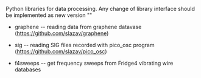 Python libraries for data processing. Any change of library interface should be
implemented as new version "<name><version>"

* graphene -- reading data from graphene datavase (https://github.com/slazav/graphene)

* sig -- reading SIG files recorded with pico_osc program (https://github.com/slazav/pico_osc)

* f4sweeps -- get frequency sweeps from Fridge4 vibrating wire databases

